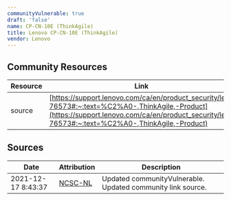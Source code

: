```yaml
---
communityVulnerable: true
draft: 'false'
name: CP-CN-10E (ThinkAgile)
title: Lenovo CP-CN-10E (ThinkAgile)
vendor: Lenovo
---
```



## Community Resources
| Resource | Link |
| --- | --- |
| source | [https://support.lenovo.com/ca/en/product_security/len-76573#:~:text=%C2%A0-,ThinkAgile,-Product](https://support.lenovo.com/ca/en/product_security/len-76573#:~:text=%C2%A0-,ThinkAgile,-Product) |


## Sources
| Date | Attribution | Description |
| --- | --- | --- |
| 2021-12-17 8:43:37 | [NCSC-NL](https://github.com/NCSC-NL/log4shell/blob/main/software/README.md) | Updated communityVulnerable. Updated community link source.  |
